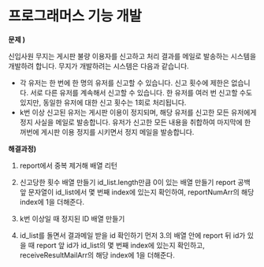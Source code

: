 # 프로그래머스 기능 개발

**문제 )**

신입사원 무지는 게시판 불량 이용자를 신고하고 처리 결과를 메일로 발송하는 시스템을 개발하려 합니다. 무지가 개발하려는 시스템은 다음과 같습니다.

-   각 유저는 한 번에 한 명의 유저를 신고할 수 있습니다.
    신고 횟수에 제한은 없습니다. 서로 다른 유저를 계속해서 신고할 수 있습니다.
    한 유저를 여러 번 신고할 수도 있지만, 동일한 유저에 대한 신고 횟수는 1회로 처리됩니다.
-   k번 이상 신고된 유저는 게시판 이용이 정지되며, 해당 유저를 신고한 모든 유저에게 정지 사실을 메일로 발송합니다.
    유저가 신고한 모든 내용을 취합하여 마지막에 한꺼번에 게시판 이용 정지를 시키면서 정지 메일을 발송합니다.

**해결과정)**

1. report에서 중복 제거해 배열 리턴

2. 신고당한 횟수 배열 만들기
   id_list.length만큼 0이 있는 배열 만들기
   report 공백 앞 문자열이 id_list에서 몇 번째 index에 있는지 확인하여, reportNumArr의 해당 index에 1을 더해준다.

3. k번 이상일 때 정지된 ID 배열 만들기

4. id_list를 돌면서 결과메일 받을 id 확인하기
   먼저 3.의 배열 안에 report 뒤 id가 있을 때 report 앞 id가 id_list의 몇 번째 index에 있는지 확인하고, receiveResultMailArr의 해당 index에 1을 더해준다.
